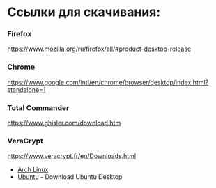 # Ссылки для скачивания:

### Firefox<br>
https://www.mozilla.org/ru/firefox/all/#product-desktop-release

### Chrome
https://www.google.com/intl/en/chrome/browser/desktop/index.html?standalone=1

### Total Commander
https://www.ghisler.com/download.htm

### VeraCrypt
https://www.veracrypt.fr/en/Downloads.html

<ul>
<li><a href="https://www.reddit.com/r/archlinux/" rel="nofollow">Arch Linux</a></li>
<li><a href="https://ubuntu.com/download/desktop">Ubuntu</a> - Download Ubuntu Desktop </li>

</ul>

<!--
**heereen/heereen** is a ✨ _special_ ✨ repository because its `README.md` (this file) appears on your GitHub profile.

Here are some ideas to get you started:

- 🔭 I’m currently working on ...
- 🌱 I’m currently learning ...
- 👯 I’m looking to collaborate on ...
- 🤔 I’m looking for help with ...
- 💬 Ask me about ...
- 📫 How to reach me: ...
- 😄 Pronouns: ...
- ⚡ Fun fact: ...
- 
-->
